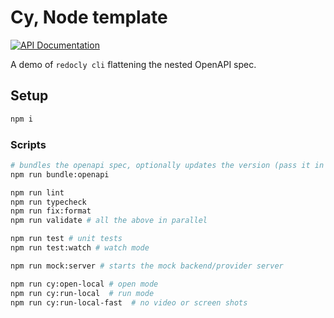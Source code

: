 # Cy, Node template

[![API Documentation](https://img.shields.io/badge/API-DOCUMENTATION-blue?style=flat-square)](https://muratkeremozcan.github.io/redocly-ref-flat-openapi-spec/api-docs.html)

A demo of `redocly cli` flattening the nested OpenAPI spec.

## Setup

```bash
npm i
```

### Scripts

```bash
# bundles the openapi spec, optionally updates the version (pass it in as a 3rd argument in package.json script)
npm run bundle:openapi

npm run lint
npm run typecheck
npm run fix:format
npm run validate # all the above in parallel

npm run test # unit tests
npm run test:watch # watch mode

npm run mock:server # starts the mock backend/provider server

npm run cy:open-local # open mode
npm run cy:run-local  # run mode
npm run cy:run-local-fast  # no video or screen shots
```

